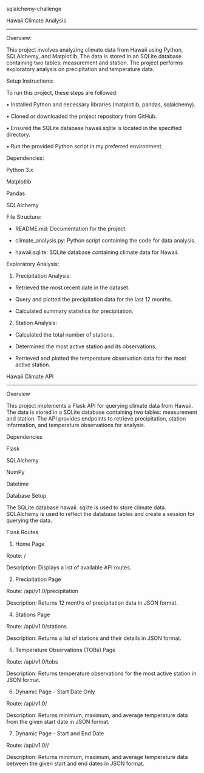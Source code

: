 sqlalchemy-challenge

Hawaii Climate Analysis
________________________________________
Overview:

This project involves analyzing climate data from Hawaii using Python, SQLAlchemy, and Matplotlib. The data is stored in an SQLite database containing two tables: measurement and station. The project performs exploratory analysis on precipitation and temperature data.

Setup Instructions:

To run this project, these steps are followed:

•	Installed Python and necessary libraries (matplotlib, pandas, sqlalchemy).

•	Cloned or downloaded the project repository from GitHub.

•	Ensured the SQLite database hawaii.sqlite is located in the specified directory.

•	Run the provided Python script in my preferred environment.

Dependencies:

Python 3.x

Matplotlib

Pandas

SQLAlchemy

File Structure:

- README.md: Documentation for the project.

- climate_analysis.py: Python script containing the code for data analysis.

- hawaii.sqlite: SQLite database containing climate data for Hawaii.

Exploratory Analysis:

1. Precipitation Analysis:
   
- Retrieved the most recent date in the dataset.

- Query and plotted the precipitation data for the last 12 months.

- Calculated summary statistics for precipitation.
  
2. Station Analysis:

- Calculated the total number of stations.

- Determined the most active station and its observations.

- Retrieved and plotted the temperature observation data for the most active station.


Hawaii Climate API
__________________________________________________

Overview

This project implements a Flask API for querying climate data from Hawaii. The data is stored in a SQLite database containing two tables: measurement and station. The API provides endpoints to retrieve precipitation, station information, and temperature observations for analysis.

Dependencies

Flask

SQLAlchemy

NumPy

Datetime

Database Setup

The SQLite database hawaii. sqlite is used to store climate data. SQLAlchemy is used to reflect the database tables and create a session for querying the data.

Flask Routes

1. Home Page

Route: /

Description: Displays a list of available API routes.

2. Precipitation Page
   
Route: /api/v1.0/precipitation

Description: Returns 12 months of precipitation data in JSON format.

4. Stations Page

Route: /api/v1.0/stations

Description: Returns a list of stations and their details in JSON format.

5. Temperature Observations (TOBs) Page

Route: /api/v1.0/tobs

Description: Returns temperature observations for the most active station in JSON format.

6. Dynamic Page - Start Date Only

Route: /api/v1.0/<start>

Description: Returns minimum, maximum, and average temperature data from the given start date in JSON format.

7. Dynamic Page - Start and End Date

Route: /api/v1.0/<start>/<end>

Description: Returns minimum, maximum, and average temperature data between the given start and end dates in JSON format.









